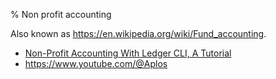 % Non profit accounting

Also known as https://en.wikipedia.org/wiki/Fund_accounting.

- [Non-Profit Accounting With Ledger CLI, A Tutorial](https://k.sfconservancy.org/NPO-Accounting/npo-ledger-cli/files/9f2a0cd1cc1bdeaec128e69a4b4c39687cb2c8c7/npo-ledger-cli-tutorial.md)
- https://www.youtube.com/@Aplos
